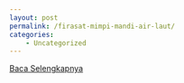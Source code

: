```yaml
---
layout: post
permalink: /firasat-mimpi-mandi-air-laut/
categories:
    - Uncategorized
---
```


[Baca Selengkapnya](/02)